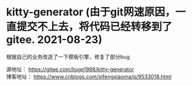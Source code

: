 # kitty-generator  (由于git网速原因，一直提交不上去，将代码已经转移到了gitee. 2021-08-23)
根据自己的业务改造了一下模板引擎，修复了部分bug <br/>

源地址：  https://gitee.com/liuge1988/kitty-generator <br/>
博客地址： https://www.cnblogs.com/xifengxiaoma/p/9533018.html <br/>
